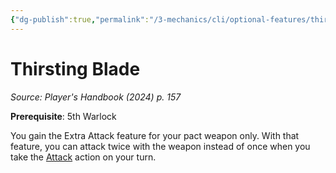 ```yaml
---
{"dg-publish":true,"permalink":"/3-mechanics/cli/optional-features/thirsting-blade-xphb/","tags":["ttrpg-cli/compendium/src/5e/xphb","ttrpg-cli/optional-feature/ei"],"created":"2025-03-01T17:25:22.645-05:00","updated":"2025-03-01T18:44:36.635-05:00"}
---
```


# Thirsting Blade
*Source: Player's Handbook (2024) p. 157*  

**Prerequisite**: 5th Warlock

You gain the Extra Attack feature for your pact weapon only. With that feature, you can attack twice with the weapon instead of once when you take the [Attack](3-Mechanics/CLI/rules/actions.md#Attack) action on your turn.